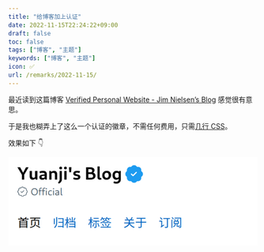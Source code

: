 ```yaml
---
title: "给博客加上认证"
date: 2022-11-15T22:24:22+09:00
draft: false
toc: false
tags: ["博客", "主题"]
keywords: ["博客", "主题"]
icon: ✅
url: /remarks/2022-11-15/
---
```


最近读到这篇博客 [Verified Personal Website - Jim Nielsen’s Blog](https://blog.jim-nielsen.com/2022/verified-personal-website/) 感觉很有意思。

<!--more-->

于是我也糊弄上了这么一个认证的徽章，不需任何费用，只需[几行 CSS](https://github.com/masakichi/futu/commit/37d6808dbe85ced5ace3045479a666e20a3ca95b)。

效果如下 👇

![被认证的我的博客](featured_verified_yuanji_blog.png)
